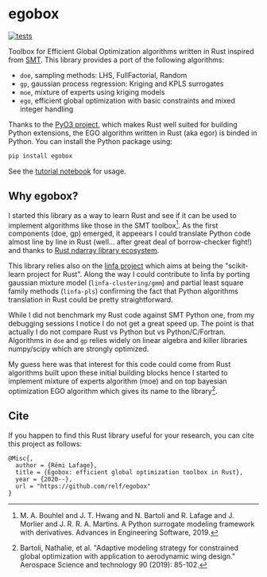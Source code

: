 # egobox

[![tests](https://github.com/relf/egobox/workflows/tests/badge.svg)](https://github.com/relf/egobox/actions?query=workflow%3Atests)

Toolbox for Efficient Global Optimization algorithms written in Rust inspired from [SMT](https://github.com/SMTorg/smt). This library provides a port of the following algorithms:
* `doe`, sampling methods: LHS, FullFactorial, Random
* `gp`, gaussian process regression: Kriging and KPLS surrogates
* `moe`, mixture of experts using kriging models
* `ego`, efficient global optimization with basic constraints and mixed integer handling 

Thanks to the [PyO3 project](https://pyo3.rs), which makes Rust well suited for building Python extensions, the EGO algorithm written in Rust (aka egor) is binded in Python. You can install the Python package using:

```bash
pip install egobox
```

See the [tutorial notebook](doc/TutorialEgor.ipynb) for usage.

## Why egobox?

I started this library as a way to learn Rust and see if it can be used to implement algorithms like those in the SMT toolbox[^1]. As the first components (doe, gp) emerged, it appeears I could translate Python code almost line by line in Rust (well... after great deal of borrow-checker fight!) and thanks to [Rust ndarray library ecosystem](https://github.com/rust-ndarray). 

This library relies also on the [linfa project](https://github.com/rust-ml/linfa) which aims at being the "scikit-learn project for Rust". Along the way I could contribute to linfa by porting gaussian mixture model (`linfa-clustering/gmm`) and partial least square family methods (`linfa-pls`) confirming the fact that Python algorithms translation in Rust could be pretty straightforward.

While I did not benchmark my Rust code against SMT Python one, from my debugging sessions I notice I do not get a great speed up. The point is that actually I do not compare Rust vs Python but vs Python/C/Fortran. Algorithms in `doe` and `gp` relies widely on linear algebra and killer libraries numpy/scipy which are strongly optimized.

My guess here was that interest for this code could come from Rust algorithms built upon these initial building blocks hence I started to implement mixture of experts algorithm (moe) and on top bayesian optimization EGO algorithm which gives its name to the library[^2].

## Cite

If you happen to find this Rust library useful for your research, you can cite this project as follows: 

```
@Misc{,
  author = {Rémi Lafage},
  title = {Egobox: efficient global optimization toolbox in Rust},
  year = {2020--},
  url = "https://github.com/relf/egobox"
}
```

[^1]: M. A. Bouhlel and J. T. Hwang and N. Bartoli and R. Lafage and J. Morlier and J. R. R. A. Martins. A Python surrogate modeling framework with derivatives. Advances in Engineering Software, 2019.

[^2]: Bartoli, Nathalie, et al. "Adaptive modeling strategy for constrained global optimization with application to aerodynamic wing design." Aerospace Science and technology 90 (2019): 85-102.
